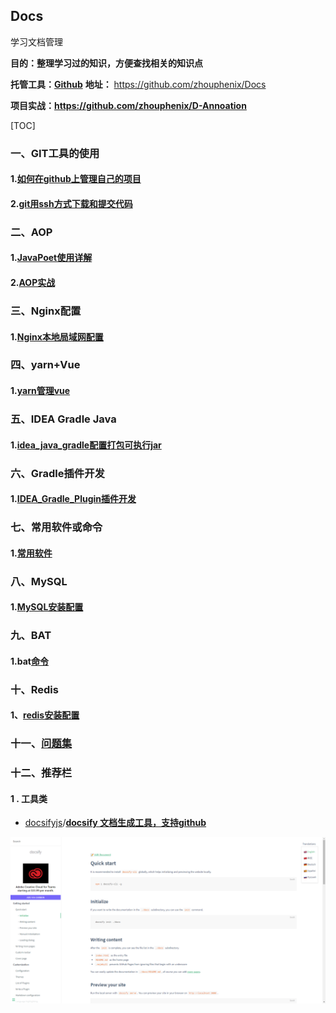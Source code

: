 ## Docs
学习文档管理

**目的：整理学习过的知识，方便查找相关的知识点**

**托管工具：[Github](https://github.com)**  **地址：** https://github.com/zhouphenix/Docs

**项目实战：https://github.com/zhouphenix/D-Annoation**

[TOC]

### 一、GIT工具的使用

#### 1.[如何在github上管理自己的项目](git.md)

#### 2.[git用ssh方式下载和提交代码](git用ssh方式下载和提交代码.md)

### 二、AOP

#### 1.[JavaPoet使用详解](JavaPoet使用详解.md)

#### 2.[AOP实战](AOP实战.md)

### 三、Nginx配置

#### 1.[Nginx本地局域网配置](Nginx.md)

### 四、yarn+Vue

#### 1.[yarn管理vue](yarn_vue.md)



### 五、IDEA Gradle Java

#### 1.[idea_java_gradle配置打包可执行jar](idea_java_gradle配置打包可执行jar.md)

### 六、Gradle插件开发

#### 1.[IDEA_Gradle_Plugin插件开发](IDEA_Gradle_Plugin插件开发.md)

### 七、常用软件或命令

#### 1.[常用软件](常用软件.md)



### 八、MySQL

#### 1.[MySQL安装配置](MySQL安装配置.md)

### 九、BAT

#### 1.bat[命令](bat命令.md)

### 十、Redis

#### 1、[redis安装配置](redis安装配置.md)

### 十一、[问题集](问题集.md)

### 十二、推荐栏

#### 1 . 工具类 

+ [docsifyjs](https://github.com/docsifyjs)/**[docsify 文档生成工具，支持github](https://github.com/docsifyjs/docsify)**

![81](.\images\81.jpg)